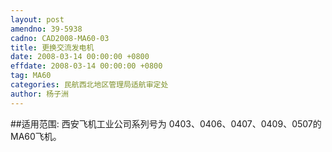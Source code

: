 ```yaml
---
layout: post
amendno: 39-5938
cadno: CAD2008-MA60-03
title: 更换交流发电机
date: 2008-03-14 00:00:00 +0800
effdate: 2008-03-14 00:00:00 +0800
tag: MA60
categories: 民航西北地区管理局适航审定处
author: 杨子洲
---
```


##适用范围:
西安飞机工业公司系列号为 0403、0406、0407、0409、0507的MA60飞机。

